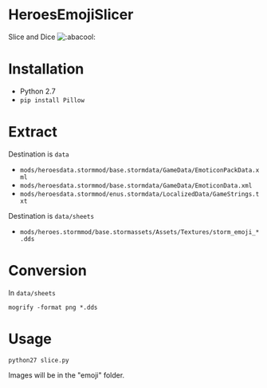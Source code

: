 # HeroesEmojiSlicer
Slice and Dice ![:abacool:](//i.imgur.com/cEUaVLY.png)

# Installation

- Python 2.7
- `pip install Pillow`

# Extract

Destination is `data`

- `mods/heroesdata.stormmod/base.stormdata/GameData/EmoticonPackData.xml`
- `mods/heroesdata.stormmod/base.stormdata/GameData/EmoticonData.xml`
- `mods/heroesdata.stormmod/enus.stormdata/LocalizedData/GameStrings.txt`

Destination is `data/sheets`

- `mods/heroes.stormmod/base.stormassets/Assets/Textures/storm_emoji_*.dds`

# Conversion

In `data/sheets`

`mogrify -format png *.dds`

# Usage

`python27 slice.py`

Images will be in the "emoji" folder.
